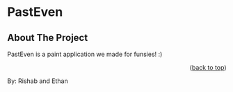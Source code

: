 # PastEven 

## About The Project

PastEven is a paint application we made for funsies! :)

<p align="right">(<a href="#readme-top">back to top</a>)</p>

By: Rishab and Ethan